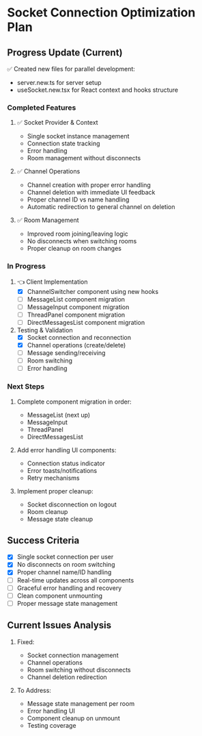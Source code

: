# Socket Connection Optimization Plan

## Progress Update (Current)
✅ Created new files for parallel development:
- server.new.ts for server setup
- useSocket.new.tsx for React context and hooks structure

### Completed Features
1. ✅ Socket Provider & Context
   - Single socket instance management
   - Connection state tracking
   - Error handling
   - Room management without disconnects

2. ✅ Channel Operations
   - Channel creation with proper error handling
   - Channel deletion with immediate UI feedback
   - Proper channel ID vs name handling
   - Automatic redirection to general channel on deletion

3. ✅ Room Management
   - Improved room joining/leaving logic
   - No disconnects when switching rooms
   - Proper cleanup on room changes

### In Progress
1. 👈 Client Implementation
   - [x] ChannelSwitcher component using new hooks
   - [ ] MessageList component migration
   - [ ] MessageInput component migration
   - [ ] ThreadPanel component migration
   - [ ] DirectMessagesList component migration

2. Testing & Validation
   - [x] Socket connection and reconnection
   - [x] Channel operations (create/delete)
   - [ ] Message sending/receiving
   - [ ] Room switching
   - [ ] Error handling

### Next Steps
1. Complete component migration in order:
   - MessageList (next up)
   - MessageInput
   - ThreadPanel
   - DirectMessagesList

2. Add error handling UI components:
   - Connection status indicator
   - Error toasts/notifications
   - Retry mechanisms

3. Implement proper cleanup:
   - Socket disconnection on logout
   - Room cleanup
   - Message state cleanup

## Success Criteria
- [x] Single socket connection per user
- [x] No disconnects on room switching
- [x] Proper channel name/ID handling
- [ ] Real-time updates across all components
- [ ] Graceful error handling and recovery
- [ ] Clean component unmounting
- [ ] Proper message state management

## Current Issues Analysis
1. Fixed:
   - Socket connection management
   - Channel operations
   - Room switching without disconnects
   - Channel deletion redirection

2. To Address:
   - Message state management per room
   - Error handling UI
   - Component cleanup on unmount
   - Testing coverage 